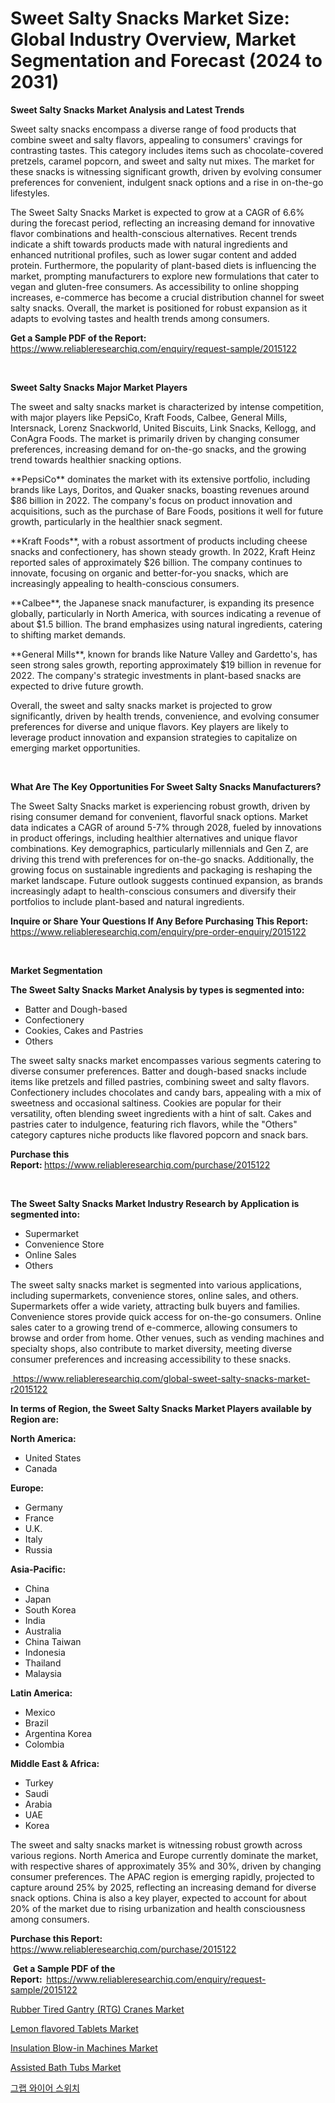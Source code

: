 <p><h1>Sweet Salty Snacks Market Size: Global Industry Overview, Market Segmentation and Forecast (2024 to 2031)</h1></p><p><strong>Sweet Salty Snacks Market Analysis and Latest Trends</strong></p>
<p><p>Sweet salty snacks encompass a diverse range of food products that combine sweet and salty flavors, appealing to consumers' cravings for contrasting tastes. This category includes items such as chocolate-covered pretzels, caramel popcorn, and sweet and salty nut mixes. The market for these snacks is witnessing significant growth, driven by evolving consumer preferences for convenient, indulgent snack options and a rise in on-the-go lifestyles. </p><p>The Sweet Salty Snacks Market is expected to grow at a CAGR of 6.6% during the forecast period, reflecting an increasing demand for innovative flavor combinations and health-conscious alternatives. Recent trends indicate a shift towards products made with natural ingredients and enhanced nutritional profiles, such as lower sugar content and added protein. Furthermore, the popularity of plant-based diets is influencing the market, prompting manufacturers to explore new formulations that cater to vegan and gluten-free consumers. As accessibility to online shopping increases, e-commerce has become a crucial distribution channel for sweet salty snacks. Overall, the market is positioned for robust expansion as it adapts to evolving tastes and health trends among consumers.</p></p>
<p><strong>Get a Sample PDF of the Report:&nbsp;</strong> <a href="https://www.reliableresearchiq.com/enquiry/request-sample/2015122?utm_campaign=99&utm_medium=2&utm_source=Github&utm_content=ia&utm_term=27102024&utm_id=sweet-salty-snacks">https://www.reliableresearchiq.com/enquiry/request-sample/2015122</a></p>
<p>&nbsp;</p>
<p><strong>Sweet Salty Snacks Major Market Players</strong></p>
<p><p>The sweet and salty snacks market is characterized by intense competition, with major players like PepsiCo, Kraft Foods, Calbee, General Mills, Intersnack, Lorenz Snackworld, United Biscuits, Link Snacks, Kellogg, and ConAgra Foods. The market is primarily driven by changing consumer preferences, increasing demand for on-the-go snacks, and the growing trend towards healthier snacking options.</p><p>**PepsiCo** dominates the market with its extensive portfolio, including brands like Lays, Doritos, and Quaker snacks, boasting revenues around $86 billion in 2022. The company's focus on product innovation and acquisitions, such as the purchase of Bare Foods, positions it well for future growth, particularly in the healthier snack segment.</p><p>**Kraft Foods**, with a robust assortment of products including cheese snacks and confectionery, has shown steady growth. In 2022, Kraft Heinz reported sales of approximately $26 billion. The company continues to innovate, focusing on organic and better-for-you snacks, which are increasingly appealing to health-conscious consumers.</p><p>**Calbee**, the Japanese snack manufacturer, is expanding its presence globally, particularly in North America, with sources indicating a revenue of about $1.5 billion. The brand emphasizes using natural ingredients, catering to shifting market demands.</p><p>**General Mills**, known for brands like Nature Valley and Gardetto's, has seen strong sales growth, reporting approximately $19 billion in revenue for 2022. The company's strategic investments in plant-based snacks are expected to drive future growth.</p><p>Overall, the sweet and salty snacks market is projected to grow significantly, driven by health trends, convenience, and evolving consumer preferences for diverse and unique flavors. Key players are likely to leverage product innovation and expansion strategies to capitalize on emerging market opportunities.</p></p>
<p>&nbsp;</p>
<p><strong>What Are The Key Opportunities For Sweet Salty Snacks Manufacturers?</strong></p>
<p><p>The Sweet Salty Snacks market is experiencing robust growth, driven by rising consumer demand for convenient, flavorful snack options. Market data indicates a CAGR of around 5-7% through 2028, fueled by innovations in product offerings, including healthier alternatives and unique flavor combinations. Key demographics, particularly millennials and Gen Z, are driving this trend with preferences for on-the-go snacks. Additionally, the growing focus on sustainable ingredients and packaging is reshaping the market landscape. Future outlook suggests continued expansion, as brands increasingly adapt to health-conscious consumers and diversify their portfolios to include plant-based and natural ingredients.</p></p>
<p><strong>Inquire or Share Your Questions If Any Before Purchasing This Report:</strong> <a href="https://www.reliableresearchiq.com/enquiry/pre-order-enquiry/2015122?utm_campaign=99&utm_medium=2&utm_source=Github&utm_content=ia&utm_term=27102024&utm_id=sweet-salty-snacks">https://www.reliableresearchiq.com/enquiry/pre-order-enquiry/2015122</a></p>
<p>&nbsp;</p>
<p><strong>Market Segmentation</strong></p>
<p><strong>The Sweet Salty Snacks Market Analysis by types is segmented into:</strong></p>
<p><ul><li>Batter and Dough-based</li><li>Confectionery</li><li>Cookies, Cakes and Pastries</li><li>Others</li></ul></p>
<p><p>The sweet salty snacks market encompasses various segments catering to diverse consumer preferences. Batter and dough-based snacks include items like pretzels and filled pastries, combining sweet and salty flavors. Confectionery includes chocolates and candy bars, appealing with a mix of sweetness and occasional saltiness. Cookies are popular for their versatility, often blending sweet ingredients with a hint of salt. Cakes and pastries cater to indulgence, featuring rich flavors, while the "Others" category captures niche products like flavored popcorn and snack bars.</p></p>
<p><strong>Purchase this Report:&nbsp;</strong><a href="https://www.reliableresearchiq.com/purchase/2015122?utm_campaign=99&utm_medium=2&utm_source=Github&utm_content=ia&utm_term=27102024&utm_id=sweet-salty-snacks">https://www.reliableresearchiq.com/purchase/2015122</a></p>
<p>&nbsp;</p>
<p><strong>The Sweet Salty Snacks Market Industry Research by Application is segmented into:</strong></p>
<p><ul><li>Supermarket</li><li>Convenience Store</li><li>Online Sales</li><li>Others</li></ul></p>
<p><p>The sweet salty snacks market is segmented into various applications, including supermarkets, convenience stores, online sales, and others. Supermarkets offer a wide variety, attracting bulk buyers and families. Convenience stores provide quick access for on-the-go consumers. Online sales cater to a growing trend of e-commerce, allowing consumers to browse and order from home. Other venues, such as vending machines and specialty shops, also contribute to market diversity, meeting diverse consumer preferences and increasing accessibility to these snacks.</p></p>
<p><a href="https://www.reliableresearchiq.com/global-sweet-salty-snacks-market-r2015122?utm_campaign=99&utm_medium=2&utm_source=Github&utm_content=ia&utm_term=27102024&utm_id=sweet-salty-snacks">&nbsp;https://www.reliableresearchiq.com/global-sweet-salty-snacks-market-r2015122</a></p>
<p><strong>In terms of Region, the Sweet Salty Snacks Market Players available by Region are:</strong></p>
<p>
    <p> <strong> North America: </strong>
        <ul>
            <li>United States</li>
            <li>Canada</li>
        </ul>
        </p> 
    <p> <strong> Europe: </strong>
        <ul>
            <li>Germany</li>
            <li>France</li>
            <li>U.K.</li>
            <li>Italy</li>
            <li>Russia</li>
        </ul>
        </p> 
    <p> <strong> Asia-Pacific: </strong>
        <ul>
            <li>China</li>
            <li>Japan</li>
            <li>South Korea</li>
            <li>India</li>
            <li>Australia</li>
            <li>China Taiwan</li>
            <li>Indonesia</li>
            <li>Thailand</li>
            <li>Malaysia</li>
        </ul>
        </p> 
    <p> <strong> Latin America: </strong>
        <ul>
            <li>Mexico</li>
            <li>Brazil</li>
            <li>Argentina Korea</li>
            <li>Colombia</li>
        </ul>
        </p> 
    <p> <strong> Middle East & Africa: </strong>
        <ul>
            <li>Turkey</li>
            <li>Saudi</li>
            <li>Arabia</li>
            <li>UAE</li>
            <li>Korea</li>
        </ul>
    </p>
    </p>
<p><p>The sweet and salty snacks market is witnessing robust growth across various regions. North America and Europe currently dominate the market, with respective shares of approximately 35% and 30%, driven by changing consumer preferences. The APAC region is emerging rapidly, projected to capture around 25% by 2025, reflecting an increasing demand for diverse snack options. China is also a key player, expected to account for about 20% of the market due to rising urbanization and health consciousness among consumers.</p></p>
<p><strong>Purchase this Report: </strong><a href="https://www.reliableresearchiq.com/purchase/2015122?utm_campaign=99&utm_medium=2&utm_source=Github&utm_content=ia&utm_term=27102024&utm_id=sweet-salty-snacks">https://www.reliableresearchiq.com/purchase/2015122</a></p>
<p>&nbsp;<strong>Get a Sample PDF of the Report:&nbsp;&nbsp;</strong><a href="https://www.reliableresearchiq.com/enquiry/request-sample/2015122?utm_campaign=99&utm_medium=2&utm_source=Github&utm_content=ia&utm_term=27102024&utm_id=sweet-salty-snacks">https://www.reliableresearchiq.com/enquiry/request-sample/2015122</a></p>
<p><strong></strong></p>
<p><p><a href="https://issuu.com/reportprime-2/docs/rubber-tired-gantry-rtg-cranes-mark_c96edf203b632f?utm_campaign=99&utm_medium=2&utm_source=Github&utm_content=ia&utm_term=27102024&utm_id=sweet-salty-snacks">Rubber Tired Gantry (RTG) Cranes Market</a></p><p><a href="https://github.com/shebaharrifx/Market-Research-Report-List-1/blob/main/lemon-flavored-tablets-market.md?utm_campaign=99&utm_medium=2&utm_source=Github&utm_content=ia&utm_term=27102024&utm_id=sweet-salty-snacks">Lemon flavored Tablets Market</a></p><p><a href="https://www.linkedin.com/pulse/global-insulation-blow-in-machines-market-forecast-2024-2031-8inwf?utm_campaign=99&utm_medium=2&utm_source=Github&utm_content=ia&utm_term=27102024&utm_id=sweet-salty-snacks">Insulation Blow-in Machines Market</a></p><p><a href="https://www.linkedin.com/pulse/global-assisted-bath-tubs-market-opportunities-forecast-period-csqof?utm_campaign=99&utm_medium=2&utm_source=Github&utm_content=ia&utm_term=27102024&utm_id=sweet-salty-snacks">Assisted Bath Tubs Market</a></p><p><a href="https://github.com/sougarounis/Market-Research-Report-List-6/blob/main/841871821120.md?utm_campaign=99&utm_medium=2&utm_source=Github&utm_content=ia&utm_term=27102024&utm_id=sweet-salty-snacks">그랩 와이어 스위치</a></p></p>